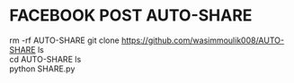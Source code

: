 # FACEBOOK POST AUTO-SHARE
rm -rf AUTO-SHARE
git clone https://github.com/wasimmoulik008/AUTO-SHARE
ls  
cd AUTO-SHARE
ls  
python SHARE.py 


